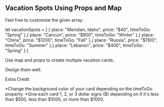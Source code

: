 Vacation Spots Using Props and Map
----------------------------------
Feel free to customize the given array:

let vacationSpots = [
  {
    place: "Meridian, Idaho",
    price: "$40",
    timeToGo: "Spring"
  },{
    place: "Cancun",
    price: "$900",
    timeToGo: "Winter"
  },{
    place: "China",
    price: "$1200",
    timeToGo: "Fall"
  },{
    place: "Russia",
    price: "$1100",
    timeToGo: "Summer"
  },{
    place: "Lebanon",
    price: "$400",
    timeToGo: "Spring"
  }
]

Use map and props to create multiple vacation cards.

Design them well.

Extra Credit

*Change the background color of your card depending on the timeToGo property.
*Give each card 1, 2, or 3 dollar signs ($) depending on if it's less than $500, less than $1000, or more than $1000.